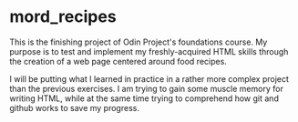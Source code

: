 # mord_recipes

This is the finishing project of Odin Project's foundations course. My purpose is to test and implement my freshly-acquired HTML skills through the creation of a web page centered around food recipes. 

I will be putting what I learned in practice in a rather more complex project than the previous exercises. I am trying to gain some muscle memory for writing HTML, while at the same time trying to comprehend how git and github works to save my progress.
